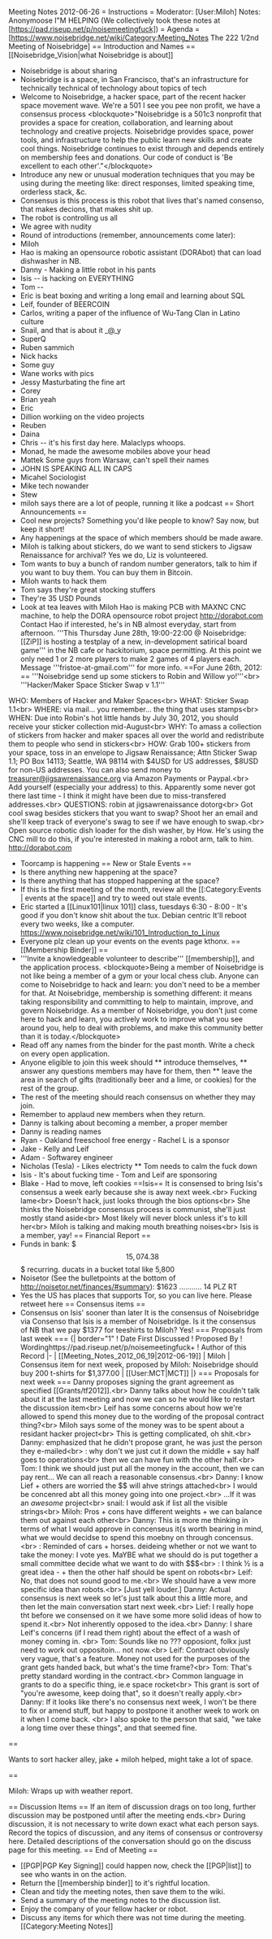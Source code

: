 Meeting Notes 2012-06-26 
 = Instructions =
Moderator: [User:Miloh] 
Notes:  Anonymoose I"M HELPING (We collectively took these notes at [https://pad.riseup.net/p/noisemeetingfuck])
= Agenda =
[https://www.noisebridge.net/wiki/Category:Meeting_Notes The 222 1/2nd Meeting of Noisebridge]
== Introduction and Names ==
[[Noisebridge_Vision|what Noisebridge is about]]
* Noisebridge is about sharing
* Noisebridge is a space, in San Francisco, that's an infrastructure for technically technical of technology about topics of tech
* Welcome to Noisebridge, a hacker space, part of the recent hacker space movement wave. We're a 501 I see you pee non profit, we have a consensus process
&lt;blockquote>"Noisebridge is a 501c3 nonprofit that provides a space for creation, collaboration, and learning about technology and creative projects. Noisebridge provides space, power tools, and infrastructure to help the public learn new skills and create cool things. Noisebridge continues to exist through and depends entirely on membership fees and donations. Our code of conduct is 'Be excellent to each other'."&lt;/blockquote>
* Introduce any new or unusual moderation techniques that you may be using during the meeting like: direct responses, limited speaking time, orderless stack, &amp;c.
* Consensus is this process is this robot that lives that's named consenso, that makes decions, that makes shit up.
* The robot is controlling us all
* We agree with nudity
* Round of introductions (remember, announcements come later):
* Miloh
* Hao is making an opensource robotic assistant (DORAbot) that can load dishwasher in NB.
* Danny - Making a little robot in his pants
* Isis -- is hacking on EVERYTHING
* Tom -- 
* Eric is beat boxing and writing a long email and learning about SQL
* Leif, founder of BEERCOIN
* Carlos, writing a paper of the influence of Wu-Tang Clan in Latino culture
* Snail, and that is about it  _@_y
* SuperQ
* Ruben sammich
* Nick hacks
* Some guy
* Wane works with pics
* Jessy Masturbating the fine art
* Corey
* Brian yeah
* Eric
* Dillion workiing on the video projects
* Reuben
* Daina
* Chris -- it's his first day here. Malaclyps whoops.
* Monad, he made the awesome mobiles above your head
* Mattek Some guys from Warsaw, can't spell their names
* JOHN IS SPEAKING ALL IN CAPS 
* Micahel Sociologist
* Mike tech
nowander
* Stew
* miloh says there are a lot of people, running it like a podcast
== Short Announcements ==
* Cool new projects? Something you'd like people to know? Say now, but keep it short!
* Any happenings at the space of which members should be made aware.
* Miloh is talking about stickers, do we want to send stickers to Jigsaw Renaissance for archival? Yes we do, Liz is volunteered.
* Tom wants to buy a bunch of random number generators, talk to him if you want to buy them. You can buy them in Bitcoin.
* Miloh wants to hack them
* Tom says they're great stocking stuffers
* They're 35 USD Pounds
* Look at tea leaves with Miloh
Hao is making PCB with MAXNC CNC machine, to help the DORA opensource robot project http://dorabot.com Contact Hao if interested, he's in NB almost everyday, start from afternoon.
'''This Thursday June 28th, 19:00-22:00 @ Noisebridge: [[ZiP]] is hosting a testplay of a new, in-development satirical board game''' in the NB cafe or hackitorium, space permitting. At this point we only need 1 or 2 more players to make 2 games of 4 players each. Message '''fristoe-at-gmail.com''' for more info.
==For June 26th, 2012:  ==
'''Noisebridge send up some stickers to Robin and Willow yo!'''&lt;br>
'''Hacker/Maker Space Sticker Swap v 1.1'''

WHO: Members of Hacker and Maker Spaces&lt;br>
WHAT: Sticker Swap 1.1&lt;br>
WHERE: via  mail... you remember... the thing that uses stamps&lt;br>
WHEN: Due into Robin's hot little hands by July 30, 2012, you should receive your sticker collection mid-August&lt;br>
WHY: To amass a collection of stickers from hacker and maker spaces all over the world and redistribute them to people who send in stickers&lt;br>
HOW: 
Grab 100+ stickers from your space, toss in an envelope to Jigsaw Renaissance; Attn Sticker Swap 1.1; PO Box 14113; Seattle, WA  98114 with $4USD for US addresses, $8USD for non-US addresses. You can also send money to treasurer@jigsawrenaissance.org via Amazon Payments or Paypal.&lt;br>
Add yourself (especially your address) to this. Apparently some never got there last time - I think it might have been due to miss-transfered addresses.&lt;br>
QUESTIONS: robin at jigsawrenaissance dotorg&lt;br>
Got cool swag besides stickers that you want to swap? Shoot her an email and she'll keep track of everyone's swag to see if we have enough to swap.&lt;br>
Open source robotic dish loader for the dish washer, by How. He's using the CNC mill to do this, if you're interested in making a robot arm, talk to him. http://dorabot.com
* Toorcamp is happening
== New or Stale Events ==
* Is there anything new happening at the space?
* Is there anything that has stopped happening at the space?
* If this is the first meeting of the month, review all the [[:Category:Events | events at the space]] and try to weed out stale events.
* Eric started a [[Linux101|linux 101]] class, tuesdays 6:30 - 8:00 - It's good if you don't know shit about the tux. Debian centric It'll reboot every two weeks, like a computer. https://www.noisebridge.net/wiki/101_Introduction_to_Linux
* Everyone plz clean up your events on the events page kthonx.
== [[Membership Binder]] ==
* '''Invite a knowledgeable volunteer to describe''' [[membership]], and the application process.
&lt;blockquote>Being a member of Noisebridge is not like being a member of a gym or your local chess club. Anyone can come to Noisebridge to hack and learn: you don't need to be a member for that. At Noisebridge, membership is something different: it means taking responsibility and committing to help to maintain, improve, and govern Noisebridge. As a member of Noisebridge, you don't just come here to hack and learn, you actively work to improve what you see around you, help to deal with problems, and make this community better than it is today.&lt;/blockquote>
* Read off any names from the binder for the past month. Write a check on every open application.
* Anyone eligible to join this week should
** introduce themselves,
** answer any questions members may have for them, then
** leave the area in search of gifts (traditionally beer and a lime, or cookies) for the rest of the group.
* The rest of the meeting should reach consensus on whether they may join.
* Remember to applaud new members when they return.
* Danny is talking about becoming a member, a proper member
* Danny is reading names
* Ryan - Oakland freeschool free energy - Rachel L is a sponsor
* Jake - Kelly and Leif
* Adam - Softwarey engineer
* Nicholas (Tesla) - Likes electricty
** Tom needs to calm the fuck down
* Isis - It's about fucking time - Tom and Leif are sponsoring
* Blake - Had to move, left cookies
==Isis==
It is consensed to bring Isis's consensus a week early because she is away next week.&lt;br>
Fucking lame&lt;br>
Doesn't hack, just looks through the bios options&lt;br>
She thinks the Noisebridge consensus process is communist, she'll just mostly stand aside&lt;br>
Most likely will never block unless it's to kill her&lt;br>
Miloh is talking and making mouth breathing noises&lt;br>
Isis is a member, yay!
== Financial Report ==
* Funds in bank: $$$15,074.38 $$$ recurring.
ducats in a bucket total like 5,800
* Noisetor (See the bulletpoints at the bottom of http://noisetor.net/finances/#summary):
$1623 ........... 14 PLZ RT
* Yes the US has places that supports Tor, so you can live here.
Please retweet here
== Consensus items ==
* Consensus on Isis' sooner than later
It is the consensus of Noisebridge via Consenso that Isis is a member of Noisebridge.
Is it the consensus of NB that we pay $1377 for teeshirts to Miloh? Yes!
=== Proposals from last week ===
{| border="1"
! Date First Discussed
! Proposed By
! Wordinghttps://pad.riseup.net/p/noisemeetingfuck+
! Author of this Record
|-
| [[Meeting_Notes_2012_06_19|2012-06-19]]
| Miloh
| Consensus item for next week, proposed by Miloh: Noisebridge should buy 200 t-shirts for $1,377.00
| [[User:MCT|MCT]]
|}
=== Proposals for next week ===
Danny proposes signing the grant agreement as specified [[Grants/tf2012]].&lt;br>
Danny talks about how he couldn't talk about it at the last meeting and now we can so he would like to restart the discussion item&lt;br>
Leif has some concerns about how we're allowed to spend this money due to the wording of the proposal contract thing?&lt;br>
Miloh says some of the money was to be spent about a residant hacker project&lt;br>
This is getting complicated, oh shit.&lt;br>
Danny: emphasized that he didn't propose grant, he was just the person they e-mailed&lt;br>
: why don't we just cut it down the middle + say half goes to operations&lt;br>
then we can have fun with the other half.&lt;br>
Tom: I think we should just put all the money in the account, then we can pay rent... We can all reach a reasonable consensus.&lt;br>
Danny: I know Lief + others are worried the $$ will ahve strings attached&lt;br>
I would be concenred abt all this money going into one project.&lt;br>
...If it was an *awesome* project&lt;br>
snail: I would ask if list all the visible strings&lt;br>
Miloh: Pros + cons have different weights + we can balance them out against each other&lt;br>
Danny: This is more me thinking in terms of what I would approve in concenseus it{s worth bearing in mind, what we would decidse to spend this moebny on through concensus.&lt;br>
: Reminded of cars + horses. deideing whether or not we want to take the money: I vote yes. MaYBE what we should do is put together a small committee  decide what we want to do with $$$&lt;br>
: I think ½ is a great idea - + then the other half should be spent on robots&lt;br>
Leif: No, that does not sound good to me.&lt;br>
We should have a vew more specific idea than robots.&lt;br>
[Just yell louder.]
Danny: Actual consensus is next week so let's just talk about this  a little more, and then let the main conversation start next week.&lt;br>
Lief: I really hope tht before we consensed on it we have some more solid ideas of how to spend it.&lt;br>
Not inherently opposed to the idea.&lt;br>
Danny: I share Leif's concerns (if I read them right) about the effect of  a wash of money coming in. &lt;br>
Tom: Sounds like no ??? opposiont, folkx just need to work out oppositoin... not now.&lt;br>
Leif: Contract obviously very vague, that's a feature. Money not used for the purposes of the grant gets handed back, but what's the time frame?&lt;br>
Tom: That's pretty standard wording in the contract.&lt;br>
Common language in grants to do a specific thing, ie.e space rocket&lt;br>
This grant is sort of "you're awesome, keep doing that", so it doesn't really apply.&lt;br>
Danny: If it looks like there's no consensus next week, I won't be there to fix or amend stuff, but happy to postpone it another week to work on it when I come back. &lt;br>
I also spoke to the person that said, "we take a long time over these things", and that seemed fine.

==

Wants to sort hacker alley, jake + miloh helped, might take a lot of space. 

==

Miloh: Wraps up with weather report.

== Discussion Items ==
If an item of discussion drags on too long, further discussion may be postponed until after the meeting ends.&lt;br>
During discussion, it is not necessary to write down exact what each person says. Record the topics of discussion, and any items of consensus or controversy here. Detailed descriptions of the conversation should go on the discuss page for this meeting.
== End of Meeting ==
* [[PGP|PGP Key Signing]] could happen now, check the [[PGP|list]] to see who wants in on the action.
* Return the [[membership binder]] to it's rightful location.
* Clean and tidy the meeting notes, then save them to the wiki.
* Send a summary of the meeting notes to the discussion list.
* Enjoy the company of your fellow hacker or robot.
* Discuss any items for which there was not time during the meeting.
[[Category:Meeting Notes]]